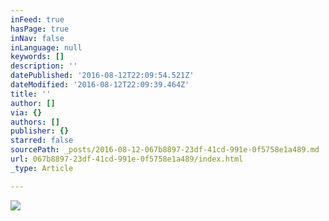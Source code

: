 ```yaml
---
inFeed: true
hasPage: true
inNav: false
inLanguage: null
keywords: []
description: ''
datePublished: '2016-08-12T22:09:54.521Z'
dateModified: '2016-08-12T22:09:39.464Z'
title: ''
author: []
via: {}
authors: []
publisher: {}
starred: false
sourcePath: _posts/2016-08-12-067b8897-23df-41cd-991e-0f5758e1a489.md
url: 067b8897-23df-41cd-991e-0f5758e1a489/index.html
_type: Article

---
```

![](https://the-grid-user-content.s3-us-west-2.amazonaws.com/6aeb47bd-64f9-45ba-8b36-8211db56342f.jpg)